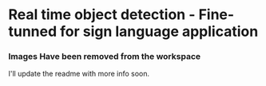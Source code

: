 # Real time object detection - Fine-tunned for sign language application


### Images Have been removed from the workspace

I'll update the readme with more info soon.